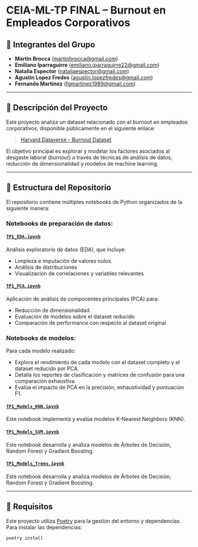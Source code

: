 # CEIA-ML-TP FINAL – Burnout en Empleados Corporativos

## 👥 Integrantes del Grupo

- **Martin Brocca** (<martinbrocca@gmail.com>)
- **Emiliano Iparraguirre** (<emiliano.iparraguirre22@gmail.com>)
- **Natalia Espector** (<nataliaespector@gmail.com>)
- **Agustin Lopez Fredes** (<agustin.lopezfredes@gmail.com>)
- **Fernando Martinez** (<fgmartinez1989@gmail.com>)

---

## 📄 Descripción del Proyecto

Este proyecto analiza un dataset relacionado con el *burnout* en empleados corporativos, disponible públicamente en el siguiente enlace:

> [Harvard Dataverse – Burnout Dataset](https://dataverse.harvard.edu/dataset.xhtml?persistentId=doi:10.7910/DVN/VG6KQD)

El objetivo principal es explorar y modelar los factores asociados al desgaste laboral (*burnout*) a través de técnicas de análisis de datos, reducción de dimensionalidad y modelos de machine learning.

---

## 📂 Estructura del Repositorio

El repositorio contiene múltiples notebooks de Python organizados de la siguiente manera:

### Notebooks de preparación de datos:

#### [`TP1_EDA.ipynb`](./TP1_EDA.ipynb)
Análisis exploratorio de datos (EDA), que incluye:
- Limpieza e imputación de valores nulos
- Análisis de distribuciones
- Visualización de correlaciones y variables relevantes

#### [`TP1_PCA.ipynb`](./TP1_PCA.ipynb)
Aplicación de análisis de componentes principales (PCA) para:
- Reducción de dimensionalidad
- Evaluación de modelos sobre el dataset reducido
- Comparación de performance con respecto al dataset original

### Notebooks de modelos:
Para cada modelo realizado:
 - Explora el rendimiento de cada modelo con el dataset completo y el dataset reducido por PCA.
 - Detalla los reportes de clasificación y matrices de confusión para una comparación exhaustiva.
 - Evalúa el impacto de PCA en la precisión, exhaustividad y puntuación F1.
  
#### [`TP1_Models_KNN.ipynb`](./TP1_Models_KNN.ipynb)
Este notebook implementa y evalúa modelos K-Nearest Neighbors (KNN).


#### [`TP1_Models_SVM.ipynb`](./TP1_Models_SVM.ipynb)
Este notebook desarrolla y analiza modelos de Árboles de Decisión, Random Forest y Gradient Boosting.

#### [`TP1_Models_Trees.ipynb`](./TP1_Models_Trees.ipynb)
Este notebook desarrolla y analiza modelos de Árboles de Decisión, Random Forest y Gradient Boosting.


---

## 🚀 Requisitos

Este proyecto utiliza [Poetry](https://python-poetry.org/) para la gestión del entorno y dependencias. Para instalar las dependencias:

```bash
poetry install


